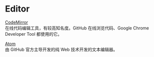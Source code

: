 Editor
======

[CodeMirror](https://github.com/Ju2ender/CodeMirror)    
在线代码编辑工具，有较高知名度。GitHub 在线浏览代码、Google Chrome Developer Tool 都使用的它。

[Atom](https://github.com/Ju2ender/atom)    
由 GitHub 官方主导开发的纯 Web 技术开发的文本编辑器。
